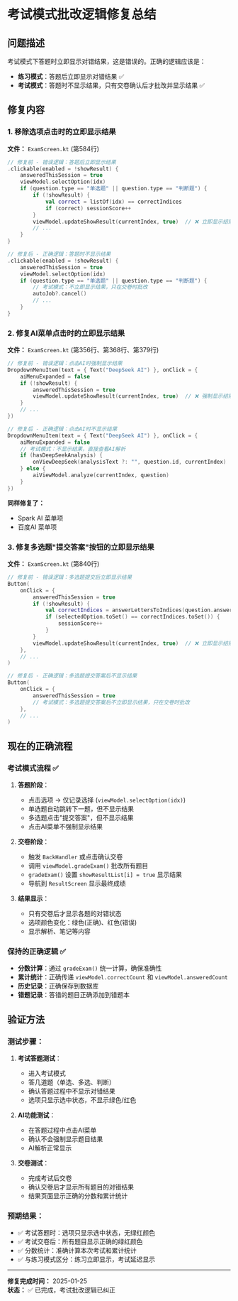 # 考试模式批改逻辑修复总结

## 问题描述
考试模式下答题时立即显示对错结果，这是错误的。正确的逻辑应该是：
- **练习模式**：答题后立即显示对错结果 ✅
- **考试模式**：答题时不显示结果，只有交卷确认后才批改并显示结果 ✅

## 修复内容

### 1. 移除选项点击时的立即显示结果
**文件：** `ExamScreen.kt` (第584行)

```kotlin
// 修复前 - 错误逻辑：答题后立即显示结果
.clickable(enabled = !showResult) {
    answeredThisSession = true
    viewModel.selectOption(idx)
    if (question.type == "单选题" || question.type == "判断题") {
        if (!showResult) {
            val correct = listOf(idx) == correctIndices
            if (correct) sessionScore++
        }
        viewModel.updateShowResult(currentIndex, true)  // ❌ 立即显示结果
        // ...
    }
}

// 修复后 - 正确逻辑：答题时不显示结果
.clickable(enabled = !showResult) {
    answeredThisSession = true
    viewModel.selectOption(idx)
    if (question.type == "单选题" || question.type == "判断题") {
        // 考试模式：不立即显示结果，只在交卷时批改
        autoJob?.cancel()
        // ...
    }
}
```

### 2. 修复AI菜单点击时的立即显示结果
**文件：** `ExamScreen.kt` (第356行、第368行、第379行)

```kotlin
// 修复前 - 错误逻辑：点击AI时强制显示结果
DropdownMenuItem(text = { Text("DeepSeek AI") }, onClick = {
    aiMenuExpanded = false
    if (!showResult) {
        answeredThisSession = true
        viewModel.updateShowResult(currentIndex, true)  // ❌ 强制显示结果
    }
    // ...
})

// 修复后 - 正确逻辑：点击AI时不显示结果
DropdownMenuItem(text = { Text("DeepSeek AI") }, onClick = {
    aiMenuExpanded = false
    // 考试模式：不显示结果，直接查看AI解析
    if (hasDeepSeekAnalysis) {
        onViewDeepSeek(analysisText ?: "", question.id, currentIndex)
    } else {
        aiViewModel.analyze(currentIndex, question)
    }
})
```

**同样修复了：**
- Spark AI 菜单项
- 百度AI 菜单项

### 3. 修复多选题"提交答案"按钮的立即显示结果
**文件：** `ExamScreen.kt` (第840行)

```kotlin
// 修复前 - 错误逻辑：多选题提交后立即显示结果
Button(
    onClick = {
        answeredThisSession = true
        if (!showResult) {
            val correctIndices = answerLettersToIndices(question.answer)
            if (selectedOption.toSet() == correctIndices.toSet()) {
                sessionScore++
            }
        }
        viewModel.updateShowResult(currentIndex, true)  // ❌ 立即显示结果
    },
    // ...
)

// 修复后 - 正确逻辑：多选题提交答案后不显示结果
Button(
    onClick = {
        answeredThisSession = true
        // 考试模式：多选题提交答案后不立即显示结果，只在交卷时批改
    },
    // ...
)
```

## 现在的正确流程

### 考试模式流程 ✅
1. **答题阶段**：
   - 点击选项 → 仅记录选择 (`viewModel.selectOption(idx)`)
   - 单选题自动跳转下一题，但不显示结果
   - 多选题点击"提交答案"，但不显示结果
   - 点击AI菜单不强制显示结果

2. **交卷阶段**：
   - 触发 `BackHandler` 或点击确认交卷
   - 调用 `viewModel.gradeExam()` 批改所有题目
   - `gradeExam()` 设置 `showResultList[i] = true` 显示结果
   - 导航到 `ResultScreen` 显示最终成绩

3. **结果显示**：
   - 只有交卷后才显示各题的对错状态
   - 选项颜色变化：绿色(正确)、红色(错误)
   - 显示解析、笔记等内容

### 保持的正确逻辑 ✅
- **分数计算**：通过 `gradeExam()` 统一计算，确保准确性
- **累计统计**：正确传递 `viewModel.correctCount` 和 `viewModel.answeredCount`
- **历史记录**：正确保存到数据库
- **错题记录**：答错的题目正确添加到错题本

## 验证方法

### 测试步骤：
1. **考试答题测试**：
   - 进入考试模式
   - 答几道题（单选、多选、判断）
   - 确认答题过程中不显示对错结果
   - 选项只显示选中状态，不显示绿色/红色

2. **AI功能测试**：
   - 在答题过程中点击AI菜单
   - 确认不会强制显示题目结果
   - AI解析正常显示

3. **交卷测试**：
   - 完成考试后交卷
   - 确认交卷后才显示所有题目的对错结果
   - 结果页面显示正确的分数和累计统计

### 预期结果：
- ✅ 考试答题时：选项只显示选中状态，无绿红颜色
- ✅ 考试交卷后：所有题目显示正确的绿红颜色
- ✅ 分数统计：准确计算本次考试和累计统计
- ✅ 与练习模式区分：练习立即显示，考试延迟显示

---
**修复完成时间：** 2025-01-25  
**状态：** ✅ 已完成，考试批改逻辑已纠正

